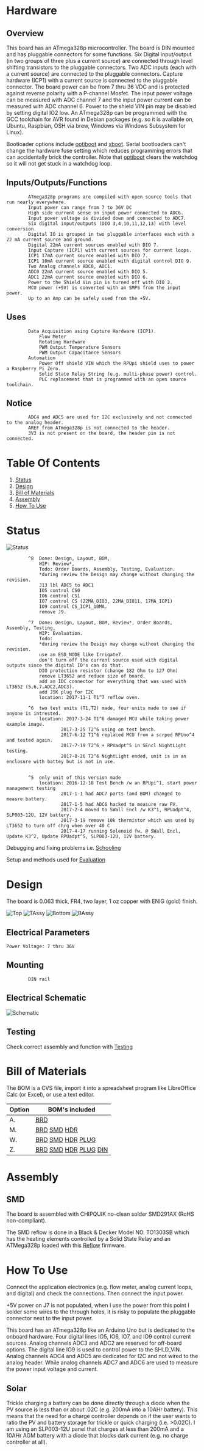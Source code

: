 # Hardware

## Overview

This board has an ATmega328p microcontroller. The board is DIN mounted and has pluggable connectors for some functions. Six Digital input/output (in two groups of three plus a current source) are connected through level shifting transistors to the pluggable connectors. Two ADC inputs (each with a current source) are connected to the pluggable connectors. Capture hardware (ICP1) with a current source is connected to the pluggable connector. The board power can be from 7 thru 36 VDC and is protected against reverse polarity with a P-channel Mosfet. The input power voltage can be measured with ADC channel 7 and the input power current can be measured with ADC channel 6. Power to the shield VIN pin may be disabled by setting digital IO2 low. An ATmega328p can be programmed with the GCC toolchain for AVR found in Debian packages (e.g. so it is available on, Ubuntu, Raspbian, OSH via brew, Windows via Windows Subsystem for Linux).

Bootloader options include [optiboot] and [xboot]. Serial bootloaders can't change the hardware fuse setting which reduces programming errors that can accidentally brick the controller. Note that [optiboot] clears the watchdog so it will not get stuck in a watchdog loop.

[optiboot]: https://github.com/Optiboot/optiboot
[xboot]: https://github.com/alexforencich/xboot



## Inputs/Outputs/Functions

```
        ATmega328p programs are compiled with open source tools that run nearly everywhere.
        Input power can range from 7 to 36V DC
        High side current sense on input power connected to ADC6.
        Input power voltage is divided down and connected to ADC7.
        Six digital input/outputs (DIO 3,4,10,11,12,13) with level conversion.
        Digital IO is grouped in two pluggable interfaces each with a 22 mA current source and ground.
        Digital 22mA current sources enabled with DIO 7.
        Input Capture (ICP1) with current sources for current loops.
        ICP1 17mA current source enabled with DIO 7.
        ICP1 10mA current source enabled with digital control DIO 9.
        Two Analog channels ADC0, ADC1.
        ADC0 22mA current source enabled with DIO 5.
        ADC1 22mA current source enabled with DIO 6.
        Power to the Shield Vin pin is turned off with DIO 2.
        MCU power (+5V) is converted with an SMPS from the input power.
        Up to an Amp can be safely used from the +5V.
```

## Uses

```
        Data Acquisition using Capture Hardware (ICP1).
            Flow Meter
            Rotating Hardware
            PWM Output Temperature Sensors
            PWM Output Capacitance Sensors
        Automation
            Power Off shield VIN which the RPUpi shield uses to power a Raspberry Pi Zero.
            Solid State Relay String (e.g. multi-phase power) control.
            PLC replacement that is programmed with an open source toolchain.
```

## Notice

```
        ADC4 and ADC5 are used for I2C exclusively and not connected to the analog header.
        AREF from ATmega328p is not connected to the header.
        3V3 is not present on the board, the header pin is not connected.
```


# Table Of Contents

1. [Status](#status)
2. [Design](#design)
3. [Bill of Materials](#bill-of-materials)
4. [Assembly](#assembly)
5. [How To Use](#how-to-use)


# Status

![Status](./status_icon.png "RPUno Status")

```
        ^8  Done: Design, Layout, BOM,
            WIP: Review*,
            Todo: Order Boards, Assembly, Testing, Evaluation.
            *during review the Design may change without changing the revision.
            J13 lbl ADC5 to ADC1
            IO5 control CS0
            IO6 control CS1
            IO7 control CS (22MA_DIO3, 22MA_DIO11, 17MA_ICP1)
            IO9 control CS_ICP1_10MA.
            remove J9.

        ^7  Done: Design, Layout, BOM, Review*, Order Boards, Assembly, Testing,
            WIP: Evaluation.
            Todo:  
            *during review the Design may change without changing the revision.
            use an ESD_NODE like Irrigate7.
            don't turn off the current source used with digital outputs since the digital IO's can do that. 
            DIO protection resistor (change 182 Ohm to 127 Ohm)
            remove LT3652 and reduce size of board.
            add an IDC connector for everything that was used with LT3652 (5,6,7,ADC2,ADC3).
            add JSK plug for I2C
            location: 2017-11-1 T1^7 reflow oven.

        ^6  two test units (T1,T2) made, four units made to see if anyone is intrested.
            location: 2017-3-24 T1^6 damaged MCU while taking power example image.
                    2017-3-25 T2^6 using on test bench.
                    2017-6-12 T1^6 replaced MCU from a scrped RPUno^4 and tested again.
                    2017-7-19 T2^6 + RPUadpt^5 in SEncl NightLight testing.
                    2017-8-26 T2^6 NightLight ended, unit is in an enclosure with battey but is not in use.


        ^5  only unit of this version made
            location: 2016-12-18 Test Bench /w an RPUpi^1, start power management testing
                    2017-1-1 had ADC7 parts (and BOM) changed to measre battery.
                    2017-1-5 had ADC6 hacked to measure raw PV.
                    2017-2-4 moved to SWall Encl /w K3^1, RPUadpt^4, SLP003-12U, 12V battery.
                    2017-3-19 remove 10k thermistor which was used by  LT3652 to turn off chrg when over 40 C
                    2017-4-17 running Solenoid fw, @ SWall Encl, Update K3^2, Update RPUadpt^5, SLP003-12U, 12V battery.
```

Debugging and fixing problems i.e. [Schooling](./Schooling/)

Setup and methods used for [Evaluation](./Evaluation/)


# Design

The board is 0.063 thick, FR4, two layer, 1 oz copper with ENIG (gold) finish.

![Top](./Documents/14140,Top.png "RPUno Top")
![TAssy](./Documents/14140,TAssy.jpg "RPUno Top Assy")
![Bottom](./Documents/14140,Bottom.png "RPUno Bottom")
![BAssy](./Documents/14140,BAssy.jpg "RPUno Bottom Assy")

## Electrical Parameters

```
Power Voltage: 7 thru 36V
```

## Mounting

```
        DIN rail
```

## Electrical Schematic

![Schematic](./Documents/14140,Schematic.png "RPUno Schematic")

## Testing

Check correct assembly and function with [Testing](./Testing/)


# Bill of Materials

The BOM is a CVS file, import it into a spreadsheet program like LibreOffice Calc (or Excel), or use a text editor.

Option | BOM's included
----- | ----- 
A. | [BRD] 
M. | [BRD] [SMD] [HDR] 
W. | [BRD] [SMD] [HDR] [PLUG]
Z. | [BRD] [SMD] [HDR] [PLUG] [DIN]

[BRD]: ./Design/14140BRD,BOM.csv
[SMD]: ./Design/14140SMD,BOM.csv
[HDR]: ./Design/14140HDR,BOM.csv
[PLUG]: ./Design/14140PLUG,BOM.csv
[DIN]: ./Design/14140DIN,BOM.csv


# Assembly

## SMD

The board is assembled with CHIPQUIK no-clean solder SMD291AX (RoHS non-compliant). 

The SMD reflow is done in a Black & Decker Model NO. TO1303SB which has the heating elements controlled by a Solid State Relay and an ATMega328p loaded with this [Reflow] firmware.

[Reflow]: https://github.com/epccs/RPUno/tree/master/Reflow


# How To Use

Connect the application electronics (e.g. flow meter, analog current loops, and digital) and check the connections. Then connect the input power.  

+5V power on J7 is not populated, when I use the power from this point I solder some wires to the through holes, it is risky to populate the pluggable connector next to the input power.

This board has an ATmega328p like an Arduino Uno but is dedicated to the onboard hardware. Four digital lines IO5, IO6, IO7, and IO9 control current sources. Analog channels ADC3 and ADC2 are reserved for off-board options. The digital line IO9 is used to control power to the SHLD_VIN. Analog channels ADC4 and ADC5 are dedicated for I2C and not wired to the analog header. While analog channels ADC7 and ADC6 are used to measure the power input voltage and current.

## Solar

Trickle charging a battery can be done directly through a diode when the PV source is less than or about .02C (e.g. 200mA into a 10AHr battery). This means that the need for a charge controller depends on if the user wants to ratio the PV and battery storage for trickle or quick charging (i.e. >0.02C). I am using an SLP003-12U panel that charges at less than 200mA and a 10AHr AGM battery with a diode that blocks dark current (e.g. no charge controller at all). 

